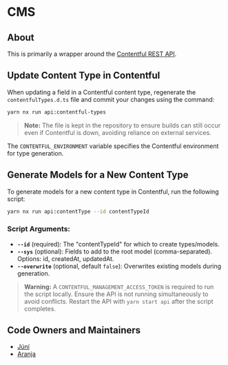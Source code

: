 # CMS

## About

This is primarily a wrapper around the [Contentful REST API](https://www.contentful.com/developers/docs/references/content-delivery-api/).

## Update Content Type in Contentful

When updating a field in a Contentful content type, regenerate the `contentfulTypes.d.ts` file and commit your changes using the command:

```bash
yarn nx run api:contentful-types
```

> **Note:** The file is kept in the repository to ensure builds can still occur even if Contentful is down, avoiding reliance on external services.

The `CONTENTFUL_ENVIRONMENT` variable specifies the Contentful environment for type generation.

## Generate Models for a New Content Type

To generate models for a new content type in Contentful, run the following script:

```bash
yarn nx run api:contentType --id contentTypeId
```

### Script Arguments:

- **`--id`** (required): The "contentTypeId" for which to create types/models.
- **`--sys`** (optional): Fields to add to the root model (comma-separated). Options: id, createdAt, updatedAt.
- **`--overwrite`** (optional, default `false`): Overwrites existing models during generation.

> **Warning:** A `CONTENTFUL_MANAGEMENT_ACCESS_TOKEN` is required to run the script locally. Ensure the API is not running simultaneously to avoid conflicts. Restart the API with `yarn start api` after the script completes.

## Code Owners and Maintainers

- [Júní](https://github.com/orgs/island-is/teams/juni/members)
- [Aranja](https://github.com/orgs/island-is/teams/aranja/members)